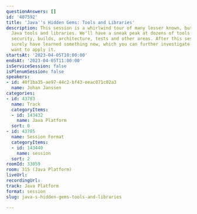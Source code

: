 ```yaml
---
questionAnswers: []
id: '407592'
title: 'Java''s Hidden Gems: Tools and Libraries'
description: This session is a whirlwind tour of many lesser known, but very interesting,
  Java tools and libraries. We'll have a sneak peak at dozens of tools to improve
  security, builds, architecture, tests and other areas. After this session you'll
  surely have learned something new, which you can further investigate whenever you
  want to apply it.
startsAt: '2023-04-05T10:00:00'
endsAt: '2023-04-05T11:00:00'
isServiceSession: false
isPlenumSession: false
speakers:
- id: 40f1ba35-ae97-44c2-bf43-eeac071c02a3
  name: Johan Janssen
categories:
- id: 43783
  name: Track
  categoryItems:
  - id: 143432
    name: Java Platform
  sort: 0
- id: 43785
  name: Session Format
  categoryItems:
  - id: 143440
    name: session
  sort: 2
roomId: 33059
room: 315 (Java Platform)
liveUrl: 
recordingUrl: 
track: Java Platform
format: session
slug: java-s-hidden-gems-tools-and-libraries

---
```

